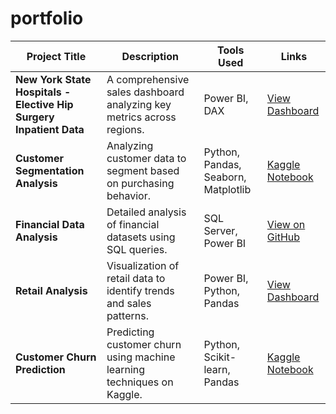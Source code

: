 # portfolio
| Project Title                      | Description                                                                 | Tools Used                       | Links                          |
|-----------------------------------|-----------------------------------------------------------------------------|----------------------------------|--------------------------------|
| **New York State Hospitals - Elective Hip Surgery Inpatient Data**               | A comprehensive sales dashboard analyzing key metrics across regions.       | Power BI, DAX                    | [View Dashboard](https://app.powerbi.com/view?r=example-link) |
| **Customer Segmentation Analysis**| Analyzing customer data to segment based on purchasing behavior.            | Python, Pandas, Seaborn, Matplotlib | [Kaggle Notebook](https://www.kaggle.com/yourusername/customer-segmentation) |
| **Financial Data Analysis**       | Detailed analysis of financial datasets using SQL queries.                  | SQL Server, Power BI             | [View on GitHub](https://github.com/yourusername/financial-analysis) |
| **Retail Analysis**               | Visualization of retail data to identify trends and sales patterns.         | Power BI, Python, Pandas         | [View Dashboard](https://app.powerbi.com/view?r=example-link) |
| **Customer Churn Prediction**     | Predicting customer churn using machine learning techniques on Kaggle.      | Python, Scikit-learn, Pandas     | [Kaggle Notebook](https://www.kaggle.com/yourusername/customer-churn) |
